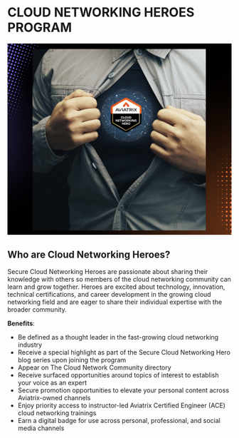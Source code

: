 # CLOUD NETWORKING HEROES PROGRAM

<a href="https://community.aviatrix.com/p/cloudnetworkingheroes " target="_blank">

![My image](images/cloudhero.png)
</a>

## Who are Cloud Networking Heroes?

Secure Cloud Networking Heroes are passionate about sharing their knowledge with others so members of the cloud networking community can learn and grow together. Heroes are excited about technology, innovation, technical certifications, and career development in the growing cloud networking field and are eager to share their individual expertise with the broader community.

**Benefits**:

- Be defined as a thought leader in the fast-growing cloud networking industry
- Receive a special highlight as part of the Secure Cloud Networking Hero blog series upon joining the program
- Appear on The Cloud Network Community directory
- Receive surfaced opportunities around topics of interest to establish your voice as an expert
- Secure promotion opportunities to elevate your personal content across Aviatrix-owned channels
- Enjoy priority access to instructor-led Aviatrix Certified Engineer (ACE) cloud networking trainings
- Earn a digital badge for use across personal, professional, and social media channels